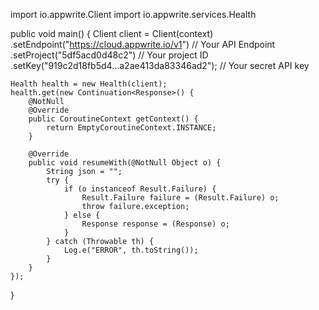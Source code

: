 import io.appwrite.Client
import io.appwrite.services.Health

public void main() {
    Client client = Client(context)
        .setEndpoint("https://cloud.appwrite.io/v1") // Your API Endpoint
        .setProject("5df5acd0d48c2") // Your project ID
        .setKey("919c2d18fb5d4...a2ae413da83346ad2"); // Your secret API key

    Health health = new Health(client);
    health.get(new Continuation<Response>() {
        @NotNull
        @Override
        public CoroutineContext getContext() {
            return EmptyCoroutineContext.INSTANCE;
        }

        @Override
        public void resumeWith(@NotNull Object o) {
            String json = "";
            try {
                if (o instanceof Result.Failure) {
                    Result.Failure failure = (Result.Failure) o;
                    throw failure.exception;
                } else {
                    Response response = (Response) o;
                }
            } catch (Throwable th) {
                Log.e("ERROR", th.toString());
            }
        }
    });
}